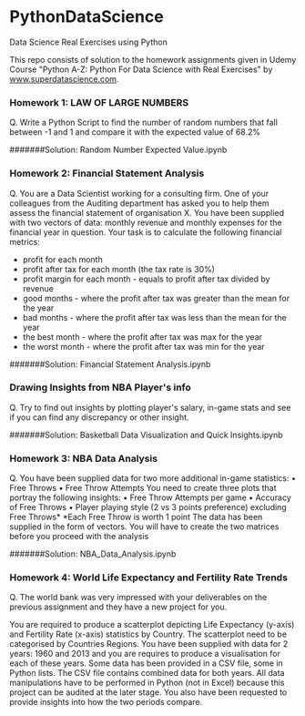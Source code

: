 # PythonDataScience
Data Science Real Exercises using Python

This repo consists of solution to the homework assignments given in Udemy Course "Python A-Z: Python For Data Science with Real Exercises" by www.superdatascience.com.

###  Homework 1: LAW OF LARGE NUMBERS
Q. Write a Python Script to find the number of random numbers that fall between -1 and 1 and compare it with the expected value of 68.2%

#######Solution: Random Number Expected Value.ipynb


### Homework 2: Financial Statement Analysis
Q. You are a Data Scientist working for a consulting firm. One of your
colleagues from the Auditing department has asked you to help them assess the
financial statement of organisation X.
You have been supplied with two vectors of data: monthly revenue and monthly
expenses for the financial year in question. Your task is to calculate the following
financial metrics:
- profit for each month
- profit after tax for each month (the tax rate is 30%)
- profit margin for each month - equals to profit after tax divided by revenue
- good months - where the profit after tax was greater than the mean for the year
- bad months - where the profit after tax was less than the mean for the year
- the best month - where the profit after tax was max for the year
- the worst month - where the profit after tax was min for the year

#######Solution: Financial Statement Analysis.ipynb


### Drawing Insights from NBA Player's info
Q. Try to find out insights by plotting player's salary, in-game stats and see if you can find any discrepancy or other insight.

#######Solution: Basketball Data Visualization and Quick Insights.ipynb



### Homework 3: NBA Data Analysis
Q. You have been supplied data for two more additional in-game statistics:
• Free Throws
• Free Throw Attempts
You need to create three plots that portray the following insights:
• Free Throw Attempts per game
• Accuracy of Free Throws
• Player playing style (2 vs 3 points preference) excluding Free Throws*
*Each Free Throw is worth 1 point
The data has been supplied in the form of vectors. You will have to create
the two matrices before you proceed with the analysis

#######Solution: NBA_Data_Analysis.ipynb


### Homework 4: World Life Expectancy and Fertility Rate Trends
Q. The world bank was very impressed with your deliverables on the previous assignment and they have a new project for you.

You are required to produce a scatterplot depicting Life Expectancy (y-axis) and Fertility Rate (x-axis) statistics by Country.
The scatterplot need to be categorised by Countries Regions.
You have been supplied with data for 2 years: 1960 and 2013 and you are requires to produce a visualisation for each of these years.
Some data has been provided in a CSV file, some in Python lists. The CSV file contains combined data for both years. 
All data manipulations have to be performed in Python (not in Excel) because this project can be audited at the later stage.
You also have been requested to provide insights into how the two periods compare. 


